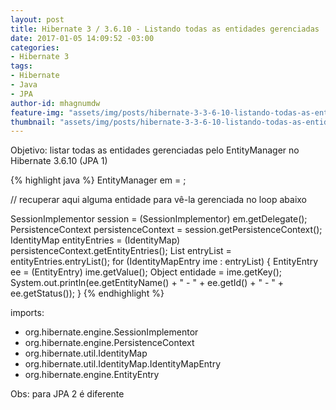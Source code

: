 ```yaml
---
layout: post
title: Hibernate 3 / 3.6.10 - Listando todas as entidades gerenciadas
date: 2017-01-05 14:09:52 -03:00
categories:
- Hibernate 3
tags:
- Hibernate
- Java
- JPA
author-id: mhagnumdw
feature-img: "assets/img/posts/hibernate-3-3-6-10-listando-todas-as-entidades-gerenciadas/hibernate_3_list_all_managed_entities.png"
thumbnail: "assets/img/posts/hibernate-3-3-6-10-listando-todas-as-entidades-gerenciadas/hibernate_3_list_all_managed_entities.png"
---
```


Objetivo: listar todas as entidades gerenciadas pelo EntityManager no Hibernate 3.6.10 (JPA 1)

<!--more-->

{% highlight java %}
EntityManager em = ;

// recuperar aqui alguma entidade para vê-la gerenciada no loop abaixo

SessionImplementor session = (SessionImplementor) em.getDelegate();
PersistenceContext persistenceContext = session.getPersistenceContext();
IdentityMap entityEntries = (IdentityMap) persistenceContext.getEntityEntries();
List<IdentityMapEntry> entryList = entityEntries.entryList();
for (IdentityMapEntry ime : entryList) {
    EntityEntry ee = (EntityEntry) ime.getValue();
    Object entidade = ime.getKey();
    System.out.println(ee.getEntityName() + " - " + ee.getId() + " - " + ee.getStatus());
}
{% endhighlight %}

imports:
- org.hibernate.engine.SessionImplementor
- org.hibernate.engine.PersistenceContext
- org.hibernate.util.IdentityMap
- org.hibernate.util.IdentityMap.IdentityMapEntry
- org.hibernate.engine.EntityEntry

Obs: para JPA 2 é diferente